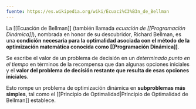 ```yaml
---
fuente: https://es.wikipedia.org/wiki/Ecuaci%C3%B3n_de_Bellman
---
```

La [[Ecuación de Bellman]] (también llamada *ecuación de [[Programación Dinámica]]*), nombrada en honor de su descubridor, Richard Bellman, es una **condición necesaria para la optimalidad asociada con el método de la optimización matemática conocida como [[Programación Dinámica]]**.

Se escribe el valor de un problema de decisión en un *determinado punto en el tiempo* en términos de la recompensa que dan algunas opciones iniciales y el **valor del problema de decisión restante que resulta de esas opciones iniciales**.

Esto rompe un problema de optimización dinámica en **subproblemas más simples**, tal como el [[Principio de Optimalidad|Principio de Optimalidad de Bellman]] establece.
